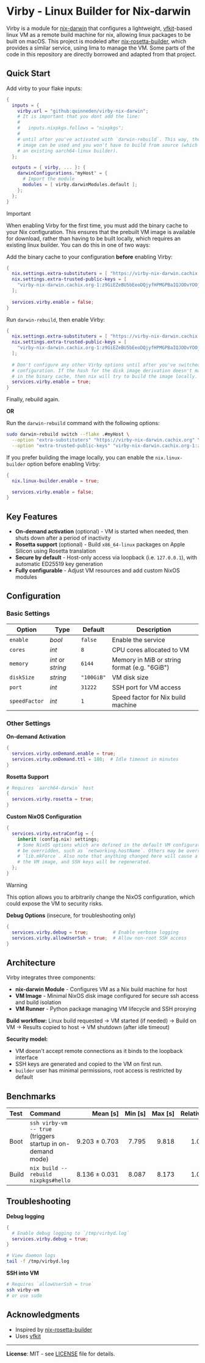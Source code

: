 # Virby - Linux Builder for Nix-darwin

Virby is a module for [nix-darwin](https://github.com/nix-darwin/nix-darwin) that configures a lightweight, [vfkit](https://github.com/crc-org/vfkit)-based linux VM as a remote build machine for nix, allowing linux packages to be built on macOS. This project is modeled after [nix-rosetta-builder](https://github.com/cpick/nix-rosetta-builder), which provides a similar service, using lima to manage the VM. Some parts of the code in this repository are directly borrowed and adapted from that project.

## Quick Start

Add virby to your flake inputs:

```nix
{
  inputs = {
    virby.url = "github:quinneden/virby-nix-darwin";
    # It is important that you dont add the line:
    # 
    #   inputs.nixpkgs.follows = "nixpkgs";
    #
    # until after you've activated with `darwin-rebuild`. This way, the cached
    # image can be used and you won't have to build from source (which requires
    # an existing aarch64-linux builder).
  };

  outputs = { virby, ... }: {
    darwinConfigurations."myHost" = {
      # Import the module
      modules = [ virby.darwinModules.default ];
    };
  };
}
```

> [!Important]
> When enabling Virby for the first time, you must add the binary cache to your Nix configuration. This ensures that the prebuilt VM image is available for download, rather than having to be built locally, which requires an existing linux builder. You can do this in one of two ways:

Add the binary cache to your configuration **before** enabling Virby:

```nix
{
  nix.settings.extra-substituters = [ "https://virby-nix-darwin.cachix.org" ];
  nix.settings.extra-trusted-public-keys = [
    "virby-nix-darwin.cachix.org-1:z9GiEZeBU5bEeoDQjyfHPMGPBaIQJOOvYOOjGMKIlLo="
  ];
  
  services.virby.enable = false;
}
```

Run `darwin-rebuild`, then enable Virby:

```nix
{
  nix.settings.extra-substituters = [ "https://virby-nix-darwin.cachix.org" ];
  nix.settings.extra-trusted-public-keys = [
    "virby-nix-darwin.cachix.org-1:z9GiEZeBU5bEeoDQjyfHPMGPBaIQJOOvYOOjGMKIlLo="
  ];
  
  # Don't configure any other Virby options until after you've switched to the new
  # configuration. If the hash for the disk image derivation doesn't match the one
  # in the binary cache, then nix will try to build the image locally.
  services.virby.enable = true;
}
```

Finally, rebuild again.

**OR**

Run the `darwin-rebuild` command with the following options:

```bash
sudo darwin-rebuild switch --flake .#myHost \
  --option "extra-substituters" "https://virby-nix-darwin.cachix.org" \
  --option "extra-trusted-public-keys" "virby-nix-darwin.cachix.org-1:z9GiEZeBU5bEeoDQjyfHPMGPBaIQJOOvYOOjGMKIlLo="
```

If you prefer building the image locally, you can enable the `nix.linux-builder` option before enabling Virby:

```nix
{
  nix.linux-builder.enable = true;

  services.virby.enable = false;
}
```

## Key Features

- **On-demand activation** (optional) - VM is started when needed, then shuts down after a period of inactivity
- **Rosetta support** (optional) - Build `x86_64-linux` packages on Apple Silicon using Rosetta translation
- **Secure by default** - Host-only access via loopback (i.e. `127.0.0.1`), with automatic ED25519 key generation
- **Fully configurable** - Adjust VM resources and add custom NixOS modules

## Configuration

### Basic Settings

| Option        | Type       | Default    | Description                                  |
|---------------|------------|------------|----------------------------------------------|
| `enable`      | _bool_       | `false`    | Enable the service                           |
| `cores`       | _int_        | `8`        | CPU cores allocated to VM                    |
| `memory`      | _int_ or _string_ | `6144`     | Memory in MiB or string format (e.g. "6GiB") |
| `diskSize`    | _string_     | `"100GiB"` | VM disk size                                 |
| `port`        | _int_        | `31222`    | SSH port for VM access                       |
| `speedFactor` | _int_        | `1`        | Speed factor for Nix build machine           |

### Other Settings

**On-demand Activation**

```nix
{
  services.virby.onDemand.enable = true;
  services.virby.onDemand.ttl = 180;  # Idle timeout in minutes
}
```

**Rosetta Support**

```nix
# Requires `aarch64-darwin` host
{
  services.virby.rosetta = true;
}
```

**Custom NixOS Configuration**


```nix
{
  services.virby.extraConfig = {
    inherit (config.nix) settings;
    # Some NixOS options which are defined in the default VM configuration cannot
    # be overridden, such as `networking.hostName`. Others may be overridden with
    # `lib.mkForce`. Also note that anything changed here will cause a rebuild of
    # the VM image, and SSH keys will be regenerated.
  };
}
```
> [!Warning]
> This option allows you to arbitrarily change the NixOS configuration, which could expose the VM to security risks.

**Debug Options** (insecure, for troubleshooting only)

```nix
{
  services.virby.debug = true;         # Enable verbose logging
  services.virby.allowUserSsh = true;  # Allow non-root SSH access
}
```

## Architecture

Virby integrates three components:

- **nix-darwin Module** - Configures VM as a Nix build machine for host
- **VM Image** - Minimal NixOS disk image configured for secure ssh access and build isolation
- **VM Runner** - Python package managing VM lifecycle and SSH proxying

**Build workflow:** Linux build requested → VM started (if needed) → Build on VM → Results copied to host → VM shutdown (after idle timeout)

**Security model:**
- VM doesn't accept remote connections as it binds to the loopback interface
- SSH keys are generated and copied to the VM on first run.
- `builder` user has minimal permissions, root access is restricted by default

## Benchmarks

| Test | Command | Mean&nbsp;[s] | Min&nbsp;[s] | Max&nbsp;[s] | Relative |
|:-----|:--------|---------:|--------:|--------:|---------:|
| Boot | `ssh virby-vm -- true` (triggers startup in on-demand mode) | 9.203&nbsp;±&nbsp;0.703 | 7.795 | 9.818 | 1.00 |
| Build | `nix build --rebuild nixpkgs#hello` | 8.136 ±&nbsp;0.031 | 8.087 | 8.173 | 1.00 |

## Troubleshooting

**Debug logging**
```nix
{
  # Enable debug logging to `/tmp/virbyd.log`
  services.virby.debug = true;
}
```

```bash
# View daemon logs
tail -f /tmp/virbyd.log
```

**SSH into VM**

```bash
# Requires `allowUserSsh = true`
ssh virby-vm
# or use sudo
```

## Acknowledgments

- Inspired by [nix-rosetta-builder](https://github.com/cpick/nix-rosetta-builder)
- Uses [vfkit](https://github.com/crc-org/vfkit)

---

**License**: MIT - see [LICENSE](LICENSE) file for details.
